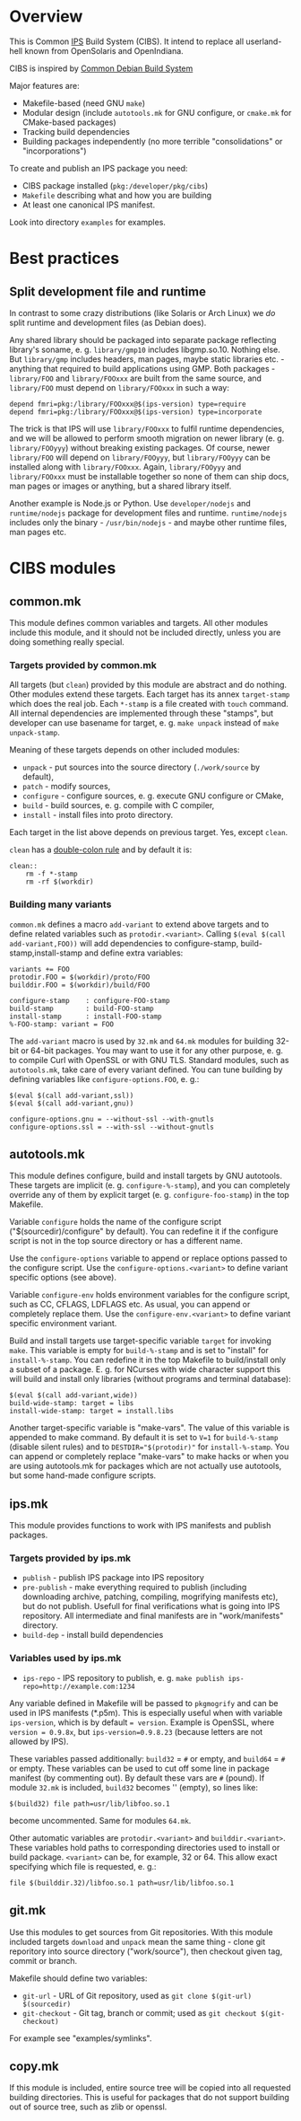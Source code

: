 # Overview

This is Common [IPS](http://www.oracle.com/technetwork/server-storage/solaris11/technologies/ips-323421.html)
Build System (CIBS). It intend to replace all userland-hell known from OpenSolaris and OpenIndiana.

CIBS is inspired by [Common Debian Build System](http://cdbs-doc.duckcorp.org/en/cdbs-doc.xhtml)

Major features are:

* Makefile-based (need GNU `make`)
* Modular design (include `autotools.mk` for GNU configure, or `cmake.mk` for CMake-based packages)
* Tracking build dependencies
* Building packages independently (no more terrible "consolidations" or "incorporations")


To create and publish an IPS package you need:

* CIBS package installed (`pkg:/developer/pkg/cibs`)
* `Makefile` describing what and how you are building
* At least one canonical IPS manifest.
 
 
Look into directory `examples` for examples.


# Best practices

## Split development file and runtime

In contrast to some crazy distributions (like Solaris or Arch Linux)
we *do* split runtime and development files (as Debian does).

Any shared library should be packaged into separate package reflecting
library's soname, e. g. `library/gmp10` includes libgmp.so.10. Nothing else.
But `library/gmp` includes headers, man pages, maybe static libraries etc. -
anything that required to build applications using GMP. Both packages -
`library/FOO` and `library/FOOxxx` are built from the same source, and
`library/FOO` must depend on `library/FOOxxx` in such a way:

    depend fmri=pkg:/library/FOOxxx@$(ips-version) type=require
    depend fmri=pkg:/library/FOOxxx@$(ips-version) type=incorporate

The trick is that IPS will use `library/FOOxxx` to fulfil runtime
dependencies, and we will be allowed to perform smooth migration
on newer library (e. g. `library/FOOyyy`) without breaking existing
packages. Of course, newer `library/FOO` will depend on `library/FOOyyy`,
but `library/FOOyyy` can be installed along with `library/FOOxxx`.
Again, `library/FOOyyy` and `library/FOOxxx` must be installable together
so none of them can ship docs, man pages or images or anything,
but a shared library itself.

Another example is Node.js or Python. Use `developer/nodejs` and
`runtime/nodejs` package for development files and runtime.
`runtime/nodejs` includes only the binary - `/usr/bin/nodejs` -
and maybe other runtime files, man pages etc.



# CIBS modules

## common.mk

This module defines common variables and targets. All other modules include this module,
and it should not be included directly, unless you are doing something really special.

### Targets provided by common.mk

All targets (but `clean`) provided by this module are abstract and
do nothing.  Other modules extend these targets. Each target has
its annex `target-stamp` which does the real job. Each `*-stamp` is
a file created with `touch` command. All internal dependencies are
implemented through these "stamps", but developer can use basename
for target, e. g. `make unpack` instead of `make unpack-stamp`.

Meaning of these targets depends on other included modules:

* `unpack` - put sources into the source directory (`./work/source` by default),
* `patch` - modify sources,
* `configure` - configure sources, e. g. execute GNU configure or CMake,
* `build` - build sources, e. g. compile with C compiler,
* `install` - install files into proto directory.

Each target in the list above depends on previous target. Yes, except `clean`.

`clean` has a [double-colon rule](http://www.gnu.org/software/make/manual/html_node/Double_002dColon.html)
and by default it is:

    clean::
        rm -f *-stamp
        rm -rf $(workdir)

### Building many variants

`common.mk` defines a macro `add-variant` to extend above targets and  to define
related variables such as `protodir.<variant>`. Calling `$(eval $(call add-variant,FOO))`
will add dependencies to configure-stamp, build-stamp,install-stamp and define
extra variables:

    variants += FOO
    protodir.FOO = $(workdir)/proto/FOO
    builddir.FOO = $(workdir)/build/FOO

    configure-stamp    : configure-FOO-stamp
    build-stamp        : build-FOO-stamp
    install-stamp      : install-FOO-stamp
    %-FOO-stamp: variant = FOO


The `add-variant` macro is used by `32.mk` and `64.mk` modules for
building 32-bit or 64-bit packages.  You may want to use it for any
other purpose, e. g. to compile Curl with OpenSSL or with GNU TLS.
Standard modules, such as `autotools.mk`, take care of every variant defined.
You can tune building by defining variables like `configure-options.FOO`, e. g.:

    $(eval $(call add-variant,ssl))
    $(eval $(call add-variant,gnu))

    configure-options.gnu = --without-ssl --with-gnutls
    configure-options.ssl = --with-ssl --without-gnutls

## autotools.mk

This module defines configure, build and install targets by GNU autotools.
These targets are implicit (e. g. `configure-%-stamp`), and you can completely
override any of them by explicit target (e. g. `configure-foo-stamp`) in the top Makefile.

Variable `configure` holds the name of the configure script ("$(sourcedir)/configure" by default).
You can redefine it if the configure script is not in the top source directory or has a different name.

Use the `configure-options` variable to append or replace options passed to the configure script.
Use the `configure-options.<variant>` to define variant specific options (see above).

Variable `configure-env` holds environment variables for the configure script,
such as CC, CFLAGS, LDFLAGS etc. As usual, you can append or completely replace them.
Use the `configure-env.<variant>` to define variant specific environment variant.

Build and install targets use target-specific variable `target` for invoking `make`.
This variable is empty for `build-%-stamp` and is set to "install" for `install-%-stamp`.
You can redefine it in the top Makefile to build/install only a subset of a package. E. g.
for NCurses with wide character support this will build and install only libraries (without
programs and terminal database):

    $(eval $(call add-variant,wide))
    build-wide-stamp: target = libs
    install-wide-stamp: target = install.libs

Another target-specific variable is "make-vars". The value of this variable
is appended to make command. By default it is set to `V=1`
for `build-%-stamp` (disable silent rules) and to `DESTDIR="$(protodir)"` for
`install-%-stamp`. You can append or completely replace "make-vars" to
make hacks or when you are using autotools.mk for packages which are not
actually use autotools, but some hand-made configure scripts.

## ips.mk

This module provides functions to work with IPS manifests and publish packages.

### Targets provided by ips.mk

* `publish` - publish IPS package into IPS repository
* `pre-publish` - make everything required to publish (including downloading archive,
patching, compiling, mogrifying manifests etc), but do not publish. Usefull for final
verifications what is going into IPS repository. All intermediate and final manifests
are in "work/manifests" directory.
* `build-dep` - install build dependencies

### Variables used by ips.mk

* `ips-repo` - IPS repository to publish, e. g. `make publish ips-repo=http://example.com:1234`

Any variable defined in Makefile will be passed to `pkgmogrify` and 
can be used in IPS manifests (*.p5m). This is especially useful
when with variable `ips-version`, which is by default `= version`.
Example is OpenSSL, where `version = 0.9.8x`, but `ips-version=0.9.8.23`
(because letters are not allowed by IPS).

These variables passed additionally:
`build32` = `#` or empty, and `build64` = `#` or empty. These variables can
be used to cut off some line in package manifest (by commenting out).
By default these vars are `#` (pound).
If module `32.mk` is included, `build32` becomes '' (empty), so lines like:

    $(build32) file path=usr/lib/libfoo.so.1

become uncommented. Same for modules `64.mk`.

Other automatic variables are `protodir.<variant>` and `builddir.<variant>`.
These variables hold paths to corresponding directories used to
install or build package. `<variant>` can be, for example, 32 or 64.
This allow exact specifying which file is requested, e. g.:

    file $(builddir.32)/libfoo.so.1 path=usr/lib/libfoo.so.1

## git.mk

Use this modules to get sources from Git repositories. With this module included
targets `download` and `unpack` mean the same thing - clone git reporitory into
source directory ("work/source"), then checkout given tag, commit or branch.

Makefile should define two variables:

* `git-url` - URL of Git repository, used as `git clone $(git-url) $(sourcedir)`
* `git-checkout` - Git tag, branch or commit; used as `git checkout $(git-checkout)`

For example see "examples/symlinks".

## copy.mk

If this module is included, entire source tree will be copied
into all requested building directories. This is useful for
packages that do not support building out of source tree,
such as zlib or openssl.
